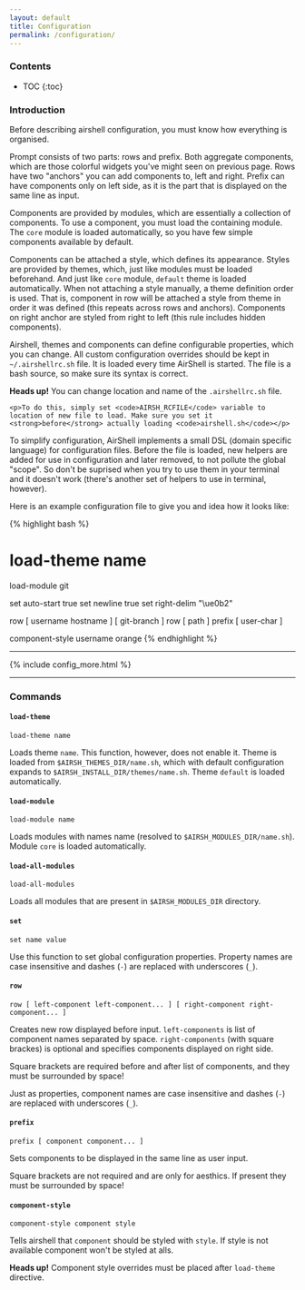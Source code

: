 ```yaml
---
layout: default
title: Configuration
permalink: /configuration/
---
```


### Contents

* TOC
{:toc}


### Introduction

Before describing airshell configuration, you must know how everything is organised.

Prompt consists of two parts: rows and prefix. Both aggregate components,
which are those colorful widgets you've might seen on previous page.
Rows have two "anchors" you can add components to, left and right.
Prefix can have components only on left side, as it is the part that is displayed on the same line as input.

Components are provided by modules, which are essentially a collection of components.
To use a component, you must load the containing module.
The `core` module is loaded automatically, so you have few simple components available by default.

Components can be attached a style, which defines its appearance. Styles are provided by themes, which, just like
modules must be loaded beforehand. And just like `core` module, `default` theme is loaded automatically.
When not attaching a style manually, a theme definition order is used.
That is, component in row will be attached a style from theme in order it was defined
(this repeats across rows and anchors). Components on right anchor are styled
from right to left (this rule includes hidden components).


Airshell, themes and components can define configurable properties, which you can change.
All custom configuration overrides should be kept in `~/.airshellrc.sh` file. It is loaded every time
AirShell is started. The file is a bash source, so make sure its syntax is correct.


<div class="alert alert-info" role="alert">
    <strong>Heads up!</strong>
    You can change location and name of the <code>.airshellrc.sh</code> file.

    <p>To do this, simply set <code>AIRSH_RCFILE</code> variable to location of new file to load. Make sure you set it
    <strong>before</strong> actually loading <code>airshell.sh</code></p>
</div>

To simplify configuration, AirShell implements a small DSL (domain specific language) for configuration files.
Before the file is loaded, new helpers are added for use in configuration and later removed, to not pollute the global "scope".
So don't be suprised when you try to use them in your terminal and it doesn't work (there's another set of helpers to use in terminal, however).

Here is an example configuration file to give you and idea how it looks like:

{% highlight bash %}
# load-theme name
load-module git

set auto-start true
set newline true
set right-delim "\ue0b2"

row [ username hostname ] [ git-branch ]
row [ path ]
prefix [ user-char ]

component-style username orange
{% endhighlight %}

---

{% include config_more.html %}

---

### Commands

#### __`load-theme`__

`load-theme name`

Loads theme `name`. This function, however, does not enable it.
Theme is loaded from `$AIRSH_THEMES_DIR/name.sh`, which with default
configuration expands to `$AIRSH_INSTALL_DIR/themes/name.sh`.
Theme `default` is loaded automatically.


#### __`load-module`__

`load-module name`

Loads modules with names name (resolved to `$AIRSH_MODULES_DIR/name.sh`).
Module `core` is loaded automatically.


#### __`load-all-modules`__

`load-all-modules`

Loads all modules that are present in `$AIRSH_MODULES_DIR` directory.


#### __`set`__

`set name value`

Use this function to set global configuration properties. Property names are case insensitive and
 dashes (`-`) are replaced with underscores (`_`).


#### __`row`__

`row [ left-component left-component... ] [ right-component right-component... ]`

Creates new row displayed before input. `left-components` is list of component
names separated by space. `right-components` (with square brackes) is optional and specifies components
displayed on right side.

Square brackets are required before and after list of components, and they
 must be surrounded by space!

Just as properties, component names are case insensitive and
 dashes (`-`) are replaced with underscores (`_`).


#### __`prefix`__

`prefix [ component component... ]`

Sets components to be displayed in the same line as user input.

Square brackets are not required and are only for aesthics. If present they
 must be surrounded by space!


#### __`component-style`__

`component-style component style`


Tells airshell that `component` should be styled with `style`.
If style is not available component won't be styled at alls.

<div class="alert alert-info" role="alert">
    <strong>Heads up!</strong>
    Component style overrides must be placed after <code>load-theme</code> directive.
</div>
